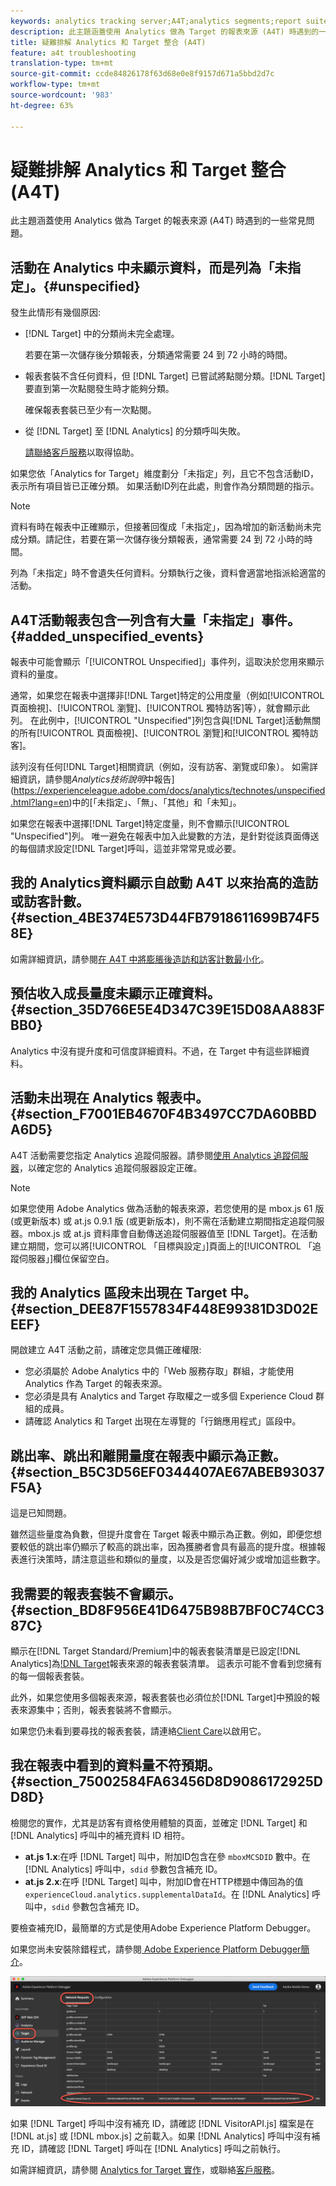 ```yaml
---
keywords: analytics tracking server;A4T;analytics segments;report suites;incorrect data;orphaned;sdid;VisitorAPI.js;mboxMCSDID;phantom;unspecified
description: 此主題涵蓋使用 Analytics 做為 Target 的報表來源 (A4T) 時遇到的一些常見問題。
title: 疑難排解 Analytics 和 Target 整合 (A4T)
feature: a4t troubleshooting
translation-type: tm+mt
source-git-commit: ccde84826178f63d68e0e8f9157d671a5bbd2d7c
workflow-type: tm+mt
source-wordcount: '983'
ht-degree: 63%

---
```



# 疑難排解 Analytics 和 Target 整合 (A4T)

此主題涵蓋使用 Analytics 做為 Target 的報表來源 (A4T) 時遇到的一些常見問題。

## 活動在 Analytics 中未顯示資料，而是列為「未指定」。{#unspecified}

發生此情形有幾個原因:

* [!DNL Target] 中的分類尚未完全處理。

   若要在第一次儲存後分類報表，分類通常需要 24 到 72 小時的時間。

* 報表套裝不含任何資料，但 [!DNL Target] 已嘗試將點閱分類。[!DNL Target] 要直到第一次點閱發生時才能夠分類。

   確保報表套裝已至少有一次點閱。

* 從 [!DNL Target] 至 [!DNL Analytics] 的分類呼叫失敗。

   [請聯絡客戶服務](/help/cmp-resources-and-contact-information.md#reference_ACA3391A00EF467B87930A450050077C)以取得協助。

如果您依「Analytics for Target」維度劃分「未指定」列，且它不包含活動ID，表示所有項目皆已正確分類。  如果活動ID列在此處，則會作為分類問題的指示。

>[!NOTE]
>
>資料有時在報表中正確顯示，但接著回復成「未指定」，因為增加的新活動尚未完成分類。請記住，若要在第一次儲存後分類報表，通常需要 24 到 72 小時的時間。
>
>列為「未指定」時不會遺失任何資料。分類執行之後，資料會適當地指派給適當的活動。

## A4T活動報表包含一列含有大量「未指定」事件。{#added_unspecified_events}

報表中可能會顯示「[!UICONTROL Unspecified]」事件列，這取決於您用來顯示資料的量度。

通常，如果您在報表中選擇非[!DNL Target]特定的公用度量（例如[!UICONTROL 頁面檢視]、[!UICONTROL 瀏覽]、[!UICONTROL 獨特訪客]等），就會顯示此列。 在此例中，[!UICONTROL &quot;Unspecified&quot;]列包含與[!DNL Target]活動無關的所有[!UICONTROL 頁面檢視]、[!UICONTROL 瀏覽]和[!UICONTROL 獨特訪客]。

該列沒有任何[!DNL Target]相關資訊（例如，沒有訪客、瀏覽或印象）。 如需詳細資訊，請參閱&#x200B;*Analytics技術說明*&#x200B;中報告](https://experienceleague.adobe.com/docs/analytics/technotes/unspecified.html?lang=en)中的[「未指定」、「無」、「其他」和「未知」。

如果您在報表中選擇[!DNL Target]特定度量，則不會顯示[!UICONTROL &quot;Unspecified&quot;]列。 唯一避免在報表中加入此變數的方法，是針對從該頁面傳送的每個請求設定[!DNL Target]呼叫，這並非常常見或必要。

## 我的 Analytics資料顯示自啟動 A4T 以來抬高的造訪或訪客計數。{#section_4BE374E573D44FB7918611699B74F58E}

如需詳細資訊，請參閱[在 A4T 中將膨脹後造訪和訪客計數最小化](/help/c-integrating-target-with-mac/a4t/c-a4t-troubleshooting/minimizing-inflated-visit-and-visitor-counts-a4t.md#concept_A515C2DE126E44B6AD97754C2C6D5235)。

## 預估收入成長量度未顯示正確資料。{#section_35D766E5E4D347C39E15D08AA883FBB0}

Analytics 中沒有提升度和可信度詳細資料。不過，在 Target 中有這些詳細資料。

## 活動未出現在 Analytics 報表中。  {#section_F7001EB4670F4B3497CC7DA60BBDA6D5}

A4T 活動需要您指定 Analytics 追蹤伺服器。請參閱[使用 Analytics 追蹤伺服器](/help/c-integrating-target-with-mac/a4t/analytics-tracking-server.md#task_72077BA7E93C4A65A715A18F32228823)，以確定您的 Analytics 追蹤伺服器設定正確。

>[!NOTE]
>
>如果您使用 Adobe Analytics 做為活動的報表來源，若您使用的是 mbox.js 61 版 (或更新版本) 或 at.js 0.9.1 版 (或更新版本)，則不需在活動建立期間指定追蹤伺服器。mbox.js 或 at.js 資料庫會自動傳送追蹤伺服器值至 [!DNL Target]。在活動建立期間，您可以將[!UICONTROL 「目標與設定」]頁面上的[!UICONTROL 「追蹤伺服器」]欄位保留空白。

## 我的 Analytics 區段未出現在 Target 中。  {#section_DEE87F1557834F448E99381D3D02EEEF}

開啟建立 A4T 活動之前，請確定您具備正確權限:

* 您必須屬於 Adobe Analytics 中的「Web 服務存取」群組，才能使用 Analytics 作為 Target 的報表來源。
* 您必須是具有 Analytics and Target 存取權之一或多個 Experience Cloud 群組的成員。
* 請確認 Analytics 和 Target 出現在左導覽的「行銷應用程式」區段中。

## 跳出率、跳出和離開量度在報表中顯示為正數。  {#section_B5C3D56EF0344407AE67ABEB93037F5A}

這是已知問題。

雖然這些量度為負數，但提升度會在 Target 報表中顯示為正數。例如，即便您想要較低的跳出率仍顯示了較高的跳出率，因為獲勝者會具有最高的提升度。根據報表進行決策時，請注意這些和類似的量度，以及是否您偏好減少或增加這些數字。

## 我需要的報表套裝不會顯示。{#section_BD8F956E41D6475B98B7BF0C74CC387C}

顯示在[!DNL Target Standard/Premium]中的報表套裝清單是已設定[!DNL Analytics]為[!DNL Target](A4T)報表來源的報表套裝清單。 這表示可能不會看到您擁有的每一個報表套裝。

此外，如果您使用多個報表來源，報表套裝也必須位於[!DNL Target]中預設的報表來源集中；否則，報表套裝將不會顯示。

如果您仍未看到要尋找的報表套裝，請連絡[Client Care](/help/cmp-resources-and-contact-information.md#reference_ACA3391A00EF467B87930A450050077C)以啟用它。

## 我在報表中看到的資料量不符預期。{#section_75002584FA63456D8D9086172925DD8D}

檢閱您的實作，尤其是訪客有資格使用體驗的頁面，並確定 [!DNL Target] 和 [!DNL Analytics] 呼叫中的補充資料 ID 相符。

* **at.js 1.x**:在呼 [!DNL Target] 叫中，附加ID包含在參 `mboxMCSDID` 數中。在 [!DNL Analytics] 呼叫中，`sdid` 參數包含補充 ID。
* **at.js 2.x**:在呼 [!DNL Target] 叫中，附加ID會在HTTP標題中傳回為的值 `experienceCloud.analytics.supplementalDataId`。在 [!DNL Analytics] 呼叫中，`sdid` 參數包含補充 ID。

要檢查補充ID，最簡單的方式是使用Adobe Experience Platform Debugger。

如果您尚未安裝除錯程式，請參閱[ Adobe Experience Platform Debugger簡介](https://experienceleague.adobe.com/docs/platform-learn/tutorials/data-ingestion/web-sdk/introduction-to-the-experience-platform-debugger.html)。

![除錯程式](/help/c-integrating-target-with-mac/a4t/assets/debugger.png)

如果 [!DNL Target] 呼叫中沒有補充 ID，請確認 [!DNL VisitorAPI.js] 檔案是在 [!DNL at.js] 或 [!DNL mbox.js] 之前載入。如果 [!DNL Analytics] 呼叫中沒有補充 ID，請確認 [!DNL Target] 呼叫在 [!DNL Analytics] 呼叫之前執行。

如需詳細資訊，請參閱 [Analytics for Target 實作](/help/c-integrating-target-with-mac/a4t/a4timplementation.md#concept_CE78750AC2A4487D8ACD9369B3EAC85A)，或聯絡[客戶服務](/help/cmp-resources-and-contact-information.md#reference_ACA3391A00EF467B87930A450050077C)。
